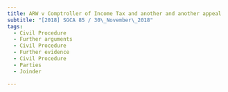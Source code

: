 ```yaml
---
title: ARW v Comptroller of Income Tax and another and another appeal 
subtitle: "[2018] SGCA 85 / 30\_November\_2018"
tags:
  - Civil Procedure
  - Further arguments
  - Civil Procedure
  - Further evidence
  - Civil Procedure
  - Parties
  - Joinder

---
```


